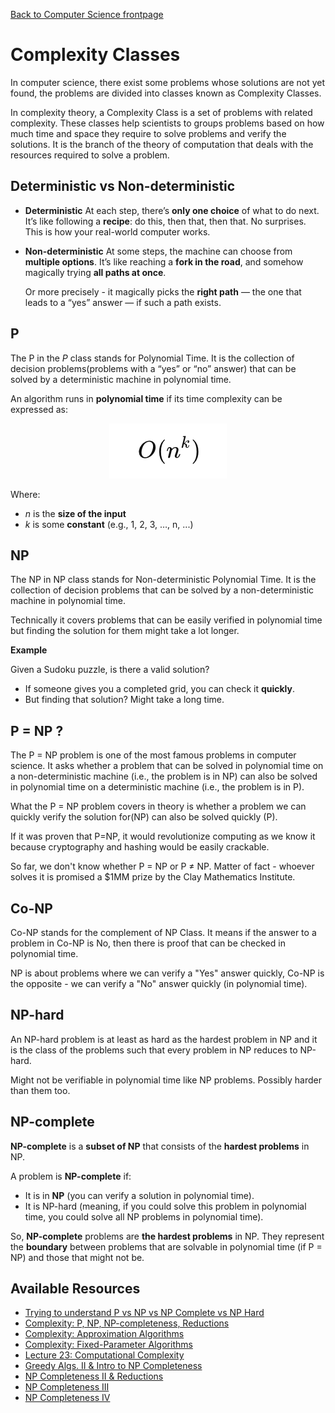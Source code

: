 [Back to Computer Science frontpage](topics/computer-science/computer-science.md)

# Complexity Classes

In computer science, there exist some problems whose solutions are not yet found, the problems are divided into classes known as Complexity Classes. 

In complexity theory, a Complexity Class is a set of problems with related complexity. These classes help scientists to groups problems based on how much time and space they require to solve problems and verify the solutions. It is the branch of the theory of computation that deals with the resources required to solve a problem.

## Deterministic vs Non-deterministic

- **Deterministic**
	At each step, there’s **only one choice** of what to do next. It’s like following a **recipe**: do this, then that, then that. No surprises. This is how your real-world computer works.

- **Non-deterministic**
	At some steps, the machine can choose from **multiple options**. It’s like reaching a **fork in the road**, and somehow magically trying **all paths at once**. 
	
	Or more precisely - it magically picks the **right path** — the one that leads to a “yes” answer — if such a path exists.

## P 

The P in the *P* class stands for Polynomial Time. It is the collection of decision problems(problems with a “yes” or “no” answer) that can be solved by a deterministic machine in polynomial time.

An algorithm runs in **polynomial time** if its time complexity can be expressed as:

<div style="text-align:center;">
	<img src="../extras/complexity-classes/assets/polynomial-time.png"/>
</div>

Where:
- *n* is the **size of the input**
- *k* is some **constant** (e.g., 1, 2, 3, …, n, ...)

## NP

The NP in NP class stands for Non-deterministic Polynomial Time. It is the collection of decision problems that can be solved by a non-deterministic machine in polynomial time.

Technically it covers problems that can be easily verified in polynomial time but finding the solution for them might take a lot longer.

**Example**

Given a Sudoku puzzle, is there a valid solution?

- If someone gives you a completed grid, you can check it **quickly**. 
- But finding that solution? Might take a long time.

## P = NP ?

The P = NP problem is one of the most famous problems in computer science. It asks whether a problem that can be solved in polynomial time on a non-deterministic machine (i.e., the problem is in NP) can also be solved in polynomial time on a deterministic machine (i.e., the problem is in P).

What the P = NP problem covers in theory is whether a problem we can quickly verify the solution for(NP) can also be solved quickly (P).

If it was proven that P=NP, it would revolutionize computing as we know it because cryptography and hashing would be easily crackable.

So far, we don't know whether P = NP or P ≠ NP. Matter of fact - whoever solves it is promised a $1MM prize by the Clay Mathematics Institute.


## Co-NP

Co-NP stands for the complement of NP Class. It means if the answer to a problem in Co-NP is No, then there is proof that can be checked in polynomial time.

NP is about problems where we can verify a "Yes" answer quickly, Co-NP is the opposite - we can verify a "No" answer quickly (in polynomial time).

## NP-hard

An NP-hard problem is at least as hard as the hardest problem in NP and it is the class of the problems such that every problem in NP reduces to NP-hard.

Might not be verifiable in polynomial time like NP problems. Possibly harder than them too.

## NP-complete

**NP-complete** is a **subset of NP** that consists of the **hardest problems** in NP.
    
A problem is **NP-complete** if:
    
- It is in **NP** (you can verify a solution in polynomial time).
- It is NP-hard (meaning, if you could solve this problem in polynomial time, you could solve all NP problems in polynomial time).

So, **NP-complete** problems are **the hardest problems** in NP. They represent the **boundary** between problems that are solvable in polynomial time (if P = NP) and those that might not be.

## Available Resources

- [Trying to understand P vs NP vs NP Complete vs NP Hard](https://softwareengineering.stackexchange.com/questions/308178/trying-to-understand-p-vs-np-vs-np-complete-vs-np-hard)
- [Complexity: P, NP, NP-completeness, Reductions](https://www.youtube.com/watch?v=eHZifpgyH_4&list=PLUl4u3cNGP6317WaSNfmCvGym2ucw3oGp&index=22)
- [Complexity: Approximation Algorithms](https://www.youtube.com/watch?v=MEz1J9wY2iM&list=PLUl4u3cNGP6317WaSNfmCvGym2ucw3oGp&index=24)
- [Complexity: Fixed-Parameter Algorithms](https://www.youtube.com/watch?v=4q-jmGrmxKs&index=25&list=PLUl4u3cNGP6317WaSNfmCvGym2ucw3oGp)
- [Lecture 23: Computational Complexity](https://www.youtube.com/watch?v=moPtwq_cVH8&list=PLUl4u3cNGP61Oq3tWYp6V_F-5jb5L2iHb&index=24)
- [Greedy Algs. II & Intro to NP Completeness](https://youtu.be/qcGnJ47Smlo?list=PLFDnELG9dpVxQCxuD-9BSy2E7BWY3t5Sm&t=2939)
- [NP Completeness II & Reductions](https://www.youtube.com/watch?v=e0tGC6ZQdQE&index=16&list=PLFDnELG9dpVxQCxuD-9BSy2E7BWY3t5Sm)
- [NP Completeness III](https://www.youtube.com/watch?v=fCX1BGT3wjE&index=17&list=PLFDnELG9dpVxQCxuD-9BSy2E7BWY3t5Sm)
- [NP Completeness IV](https://www.youtube.com/watch?v=NKLDp3Rch3M&list=PLFDnELG9dpVxQCxuD-9BSy2E7BWY3t5Sm&index=18)